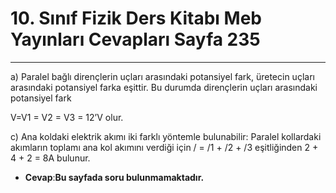 # 10. Sınıf Fizik Ders Kitabı Meb Yayınları Cevapları Sayfa 235

---

a) Paralel bağlı dirençlerin uçları arasındaki potansiyel fark, üretecin uçları arasındaki potansiyel farka eşittir. Bu durumda dirençlerin uçları arasındaki potansiyel fark

 V=V1 = V2 = V3 = 12’V olur.

c) Ana koldaki elektrik akımı iki farklı yöntemle bulunabilir: Paralel kollardaki akımların toplamı ana kol akımını verdiği için / = /1 + /2 + /3 eşitliğinden 2 + 4 + 2 = 8A bulunur.

-   **Cevap**:**Bu sayfada soru bulunmamaktadır.**